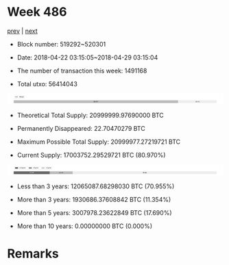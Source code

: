 # Week 486

[prev](week0485.md) | [next](week0487.md)

- Block number: 519292~520301

- Date: 2018-04-22 03:15:05~2018-04-29 03:15:04

- The number of transaction this week: 1491168

- Total utxo: 56414043

![](../images/mined_week0486.png)

- Theoretical Total Supply: 20999999.97690000 BTC

- Permanently Disappeared: 22.70470279 BTC

- Maximum Possible Total Supply: 20999977.27219721 BTC

- Current Supply: 17003752.29529721 BTC (80.970%)

![](../images/year_week0486.png)


- Less than 3 years: 12065087.68298030 BTC (70.955%)

- More than 3 years: 1930686.37608842 BTC (11.354%)

- More than 5 years: 3007978.23622849 BTC (17.690%)

- More than 10 years: 0.00000000 BTC (0.000%)

# Remarks

